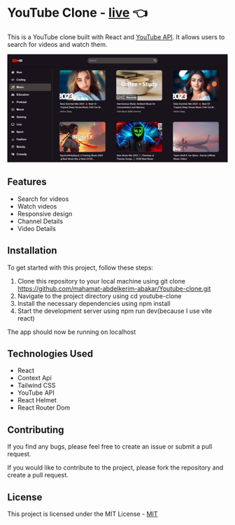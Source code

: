 # YouTube Clone - [live](https://steady-dodol-a45741.netlify.app/) :point_left:

This is a YouTube clone built with React and [YouTube API](https://rapidapi.com/ytdlfree/api/youtube-v31). It allows users to search for videos and watch them.

![app screenshot](./src/assets/images/screenshot.png)

## Features

- Search for videos
- Watch videos
- Responsive design
- Channel Details
- Video Details

## Installation

To get started with this project, follow these steps:

1. Clone this repository to your local machine using git clone https://github.com/mahamat-abdelkerim-abakar/Youtube-clone.git
2. Navigate to the project directory using cd youtube-clone
3. Install the necessary dependencies using npm install
4. Start the development server using npm run dev(because I use vite react)

The app should now be running on localhost

## Technologies Used

- React
- Context Api
- Tailwind CSS
- YouTube API
- React Helmet
- React Router Dom

## Contributing

If you find any bugs, please feel free to create an issue or submit a pull request.

If you would like to contribute to the project, please fork the repository and create a pull request.

## License

This project is licensed under the MIT License - [MIT](https://choosealicense.com/licenses/mit/)
